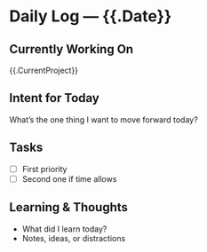 # Daily Log — {{.Date}}

## Currently Working On
{{.CurrentProject}}

## Intent for Today
What’s the one thing I want to move forward today?

## Tasks
- [ ] First priority
- [ ] Second one if time allows

## Learning & Thoughts
- What did I learn today?
- Notes, ideas, or distractions
